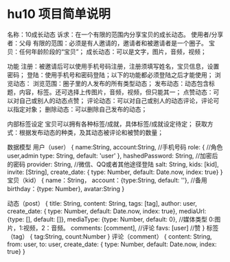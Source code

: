 # hu10 项目简单说明
名称：10成长动态
诉求：在一个有限的范围内分享宝贝的成长动态。
使用者/分享者：父母
有限的范围：必须是有人邀请的，邀请者和被邀请者是一个圈子。
宝贝：任何年龄阶段的“宝贝”；
成长动态：可以是文字，图片，音频，视频；

功能
注册：被邀请后可以使用手机号码注册，注册须填写姓名，宝贝信息，设置密码；
登陆：使用手机号和密码登陆；以下的功能都必须登陆之后才能使用；
浏览动态：
浏览范围：圈子里的人发布的所有类型动态；
发布动态：动态包含标题，内容，标签。还可选择上传图片，音频，视频，但只能其一；
点赞动态：可以对自己或别人的动态点赞；
评论动态：可以对自己或别人的动态评论，评论可以指定对象；
删除动态：可以删除自己发布的动态；

内部标签设定
宝贝可以拥有各种标签/成就，具体标签/成就设定待定；
获取方式：根据发布动态的种类，及其动态被评论和被赞的数量；

数据模型
用户（user）
{
	name:String,
	account:String, //手机号码
	role: {			//角色 user,admin
		type: String,
		default: 'user'
	},
	hashedPassword: String, //加密后的密码
	provider: String,	//微信、QQ或者其他途径登陆
	salt: String,
	kids: [kid],
	invite: [String],
	create_date: { type: Number, default: Date.now, index: true}
}
宝贝（kid）
{
	name：String，
	account：{type:String, default: ''}, //备用
	birthday：{type: Number},
	avatar:String
}


动态（post）
{
	title: String,
	content: String,
	tags: [tag],
	author: user,
	create_date: { type: Number, default: Date.now, index: true},
	mediaUrl: {type: [], default: []},
	mediaType: {type: Number, default: 0}, //媒体类型 0:图片，1:视频，2：音频。
	comments: [comment], //评论
	favs: [user] //赞
}
标签（tag）
{
	tag:String,
	count:Number
}
评论（comment）
{
	content: String,
	from: user,
	to: user,
	create_date: { type: Number, default: Date.now, index: true}
}
